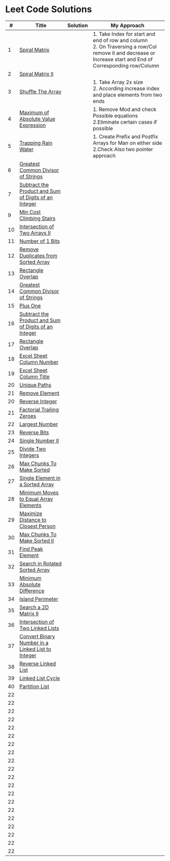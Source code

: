 # Leet Code Solutions

| # | Title | Solution | My Approach |
|---| ----- | -------- | --------------------- |
| 1 | [Spiral Matrix](https://leetcode.com/problems/spiral-matrix/submissions/) |  | 1. Take Index for  start and end of row and column<br>2. On Traversing a row/Col remove it and decrease or Increase start and End of Corresponding row/Column|
| 2 | [Spiral Matrix II](https://leetcode.com/problems/spiral-matrix-ii/submissions/) |  | |
| 3 | [Shuffle The Array](https://leetcode.com/problems/shuffle-the-array/submissions/) |  |1. Take Array 2x size<br> 2. According increase index and place elements from two ends|
| 4 | [Maximum of Absolute Value Expression](https://leetcode.com/submissions/detail/370983100/) |  |1. Remove Mod and check Possible equations<br> 2.Eliminate certain cases if possible|
| 5 | [Trapping Rain Water](https://leetcode.com/submissions/detail/372669283/) |   |1. Create Prefix and Postfix Arrays for Man on either side<br> 2.Check Also two pointer approach|
| 6 | [Greatest Common Divisor of Strings](https://leetcode.com/submissions/detail/428950547/) | |
| 7 | [Subtract the Product and Sum of Digits of an Integer](https://leetcode.com/submissions/detail/370983100/) | | |   ||
| 9 | [Min Cost Climbing Stairs](https://leetcode.com/submissions/detail/428253411/) | |
| 10 | [Intersection of Two Arrays II](https://leetcode.com/submissions/detail/427868455/) | |
| 11 | [Number of 1 Bits](https://leetcode.com/submissions/detail/427497732/) |  ||
| 12 | [Remove Duplicates from Sorted Array](https://leetcode.com/submissions/detail/432985689/) |  |
| 13 | [Rectangle Overlap](https://leetcode.com/submissions/detail/432983204/) | ||
| 14 | [Greatest Common Divisor of Strings](https://leetcode.com/problems/greatest-common-divisor-of-strings/)| ||
| 15 | [Plus One](https://leetcode.com/problems/plus-one/)| ||
| 16 | [Subtract the Product and Sum of Digits of an Integer](https://leetcode.com/problems/subtract-the-product-and-sum-of-digits-of-an-integer/)| ||
| 17 | [Rectangle Overlap](https://leetcode.com/problems/rectangle-overlap/)| ||
| 18 | [Excel Sheet Column Number](https://leetcode.com/problems/excel-sheet-column-number/)| ||
| 19 | [Excel Sheet Column Title](https://leetcode.com/problems/excel-sheet-column-title/)| ||
| 20 | [Unique Paths](https://leetcode.com/problems/unique-paths/)| ||
| 21 | [Remove Element](https://leetcode.com/problems/remove-element/)| ||
| 20 | [Reverse Integer](https://leetcode.com/problems/reverse-integer/)| ||
| 21 | [Factorial Trailing Zeroes](https://leetcode.com/problems/factorial-trailing-zeroes/submissions/)| ||
| 22 | [Largest Number](https://leetcode.com/problems/largest-number/)| ||
| 23 | [Reverse Bits](https://leetcode.com/problems/reverse-bits/submissions/)| ||
| 24 | [Single Number II](https://leetcode.com/problems/single-number-ii/)| ||
| 25 | [Divide Two Integers](https://leetcode.com/problems/divide-two-integers/)| ||
| 26 | [Max Chunks To Make Sorted](https://leetcode.com/problems/max-chunks-to-make-sorted/)| ||
| 27 | [Single Element in a Sorted Array](https://leetcode.com/problems/single-element-in-a-sorted-array/)| ||
| 28 | [Minimum Moves to Equal Array Elements](https://leetcode.com/problems/minimum-moves-to-equal-array-elements/)| ||
| 29 | [Maximize Distance to Closest Person](https://leetcode.com/problems/maximize-distance-to-closest-person/)| ||
| 30 | [Max Chunks To Make Sorted II](https://leetcode.com/problems/max-chunks-to-make-sorted-ii/)| ||
| 31 | [Find Peak Element](https://leetcode.com/problems/find-peak-element/)| ||
| 32 | [Search in Rotated Sorted Array](https://leetcode.com/problems/search-in-rotated-sorted-array/)| ||
| 33 | [Minimum Absolute Difference](https://leetcode.com/problems/minimum-absolute-difference/)| ||
| 34 | [Island Perimeter](https://leetcode.com/problems/island-perimeter/)| ||
| 35 | [Search a 2D Matrix II](https://leetcode.com/problems/search-a-2d-matrix-ii/)| ||
| 36 | [Intersection of Two Linked Lists](https://leetcode.com/problems/intersection-of-two-linked-lists/)| ||
| 37 | [Convert Binary Number in a Linked List to Integer](https://leetcode.com/problems/convert-binary-number-in-a-linked-list-to-integer/)| ||
| 38 | [Reverse Linked List](https://leetcode.com/problems/reverse-linked-list/)| ||
| 39 | [Linked List Cycle](https://leetcode.com/problems/linked-list-cycle/)| ||
| 40 | [Partition List](https://leetcode.com/problems/partition-list/)| ||
| 22 | []()| ||
| 22 | []()| ||
| 22 | []()| ||
| 22 | []()| ||
| 22 | []()| ||
| 22 | []()| ||
| 22 | []()| ||
| 22 | []()| ||
| 22 | []()| ||
| 22 | []()| ||
| 22 | []()| ||
| 22 | []()| ||
| 22 | []()| ||
| 22 | []()| ||
| 22 | []()| ||
| 22 | []()| ||
| 22 | []()| ||
| 22 | []()| ||
| 22 | []()| ||
| 22 | []()| ||





